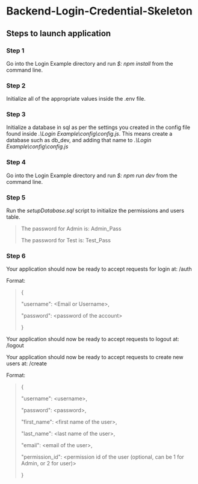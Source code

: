 # Backend-Login-Credential-Skeleton

## Steps to launch application

### Step 1
Go into the Login Example directory and run *$: npm install* from the command line.

### Step 2
Initialize all of the appropriate values inside the .env file.

### Step 3
Initialize a database in sql as per the settings you created in the config file found inside *.\Login Example\config\config.js*. This means create a database such as db_dev, and adding that name to *.\Login Example\config\config.js*

### Step 4
Go into the Login Example directory and run *$: npm run dev* from the command line.

### Step 5
Run the *setupDatabase.sql* script to initialize the permissions and users table.
>The password for Admin is: Admin_Pass
>
>The password for Test is: Test_Pass

### Step 6
Your application should now be ready to accept requests for login at: /auth <post request>
  
  Format:
  
  >{
  >
  >  "username": \<Email or Username\>,
  > 
  >  "password": \<password of the account\>
  > 
  >}
  
Your application should now be ready to accept requests to logout at: /logout <get request>
  
Your application should now be ready to accept requests to create new users at: /create <post request>
  
  Format:
  
  >{
  >
  >  "username": \<username>\,
  >  
  >  "password": \<password\>,
  >  
  >  "first_name": \<first name of the user\>,
  >  
  >  "last_name": \<last name of the user\>,
  >  
  >  "email": \<email of the user\>,
  >  
  >  "permission_id": \<permission id of the user (optional, can be 1 for Admin, or 2 for user)\>
  >  
  >}

